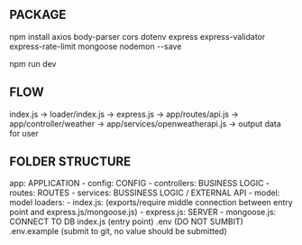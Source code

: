 ## PACKAGE
npm install axios body-parser cors dotenv express express-validator express-rate-limit mongoose nodemon --save

npm run dev

## FLOW
index.js -> loader/index.js -> express.js -> app/routes/api.js -> app/controller/weather -> app/services/openweatherapi.js -> output data for user

## FOLDER STRUCTURE
app: APPLICATION
    - config: CONFIG
    - controllers: BUSINESS LOGIC
    - routes: ROUTES
    - services: BUSSINESS LOGIC / EXTERNAL API
    - model: model
loaders:
    - index.js: (exports/require middle connection between entry point and express.js/mongoose.js)
    - express.js: SERVER
    - mongoose.js: CONNECT TO DB
index.js (entry point)
.env (DO NOT SUMBIT)
.env.example (submit to git, no value should be submitted) 

